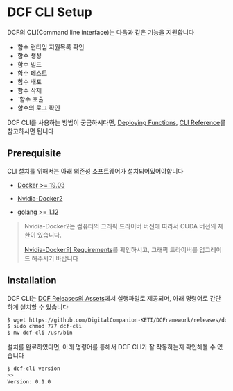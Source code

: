 DCF CLI Setup
====================================



DCF의 CLI(Command line interface)는 다음과 같은 기능을 지원합니다

- 함수 런타임 지원목록 확인
- 함수 생성
- 함수 빌드
- 함수 테스트
- 함수 배포
- 함수 삭제
- `함수 호출
- 함수의 로그 확인 



DCF CLI를 사용하는 방법이 궁금하시다면, [Deploying Functions](), [CLI Reference]()를 참고하시면 됩니다



## Prerequisite

CLI 설치를 위해서는 아래 의존성 소프트웨어가 설치되어있어야합니다



- [Docker >= 19.03](https://docs.docker.com/v17.09/engine/installation/linux/docker-ce/ubuntu/)
- [Nvidia-Docker2](https://github.com/nvidia/nvidia-docker/wiki/Installation-(version-2.0))

- [golang >= 1.12](https://golang.org/dl/)



> Nvidia-Docker2는 컴퓨터의 그래픽 드라이버 버전에 따라서 CUDA 버전의 제한이 있습니다. 
>
> [Nvidia-Docker의 Requirements](https://github.com/NVIDIA/nvidia-docker/wiki/CUDA#requirements)를 확인하시고, 그래픽 드라이버를 업그레이드 해주시기 바랍니다



## Installation

DCF CLI는 [DCF Releases의 Assets](https://github.com/DigitalCompanion-KETI/DCFramework/releases)에서 실행파일로 제공되며, 아래 명령어로 간단하게 설치할 수 있습니다

```bash
$ wget https://github.com/DigitalCompanion-KETI/DCFramework/releases/download/v1.0.0/dcf-cli
$ sudo chmod 777 dcf-cli
$ mv dcf-cli /usr/bin
```



설치를 완료하였다면, 아래 명령어를 통해서 DCF CLI가 잘 작동하는지 확인해볼 수 있습니다

```bash
$ dcf-cli version
>>
Version: 0.1.0
```

